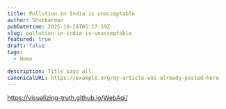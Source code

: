 ```yaml
---
title: Pollution in India is unacceptable
author: Shubkarman
pubDatetime: 2025-10-24T05:17:19Z
slug: pollution-in-india-is-unacceptable
featured: true
draft: false
tags:
  - Home

description: Title says all.
canonicalURL: https://example.org/my-article-was-already-posted-here
---
```


https://visualizing-truth.github.io/WebAqi/